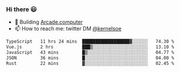 ### Hi there 😃

- 🔨 Building [Arcade.computer](https://arcade.computer)
- 📫 How to reach me: twitter DM [@kernelsoe](https://twitter.com/kernelsoe)

<!--START_SECTION:waka-->

```txt
TypeScript   11 hrs 24 mins  ██████████████████▓░░░░░░   74.30 %
Vue.js       2 hrs           ███▒░░░░░░░░░░░░░░░░░░░░░   13.10 %
JavaScript   43 mins         █▒░░░░░░░░░░░░░░░░░░░░░░░   04.77 %
JSON         36 mins         █░░░░░░░░░░░░░░░░░░░░░░░░   04.00 %
Rust         22 mins         ▓░░░░░░░░░░░░░░░░░░░░░░░░   02.45 %
```

<!--END_SECTION:waka-->

